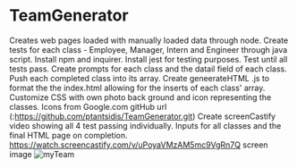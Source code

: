 # TeamGenerator
Creates web pages loaded with manually loaded data through node.
Create tests for each class - Employee, Manager, Intern and Engineer through java script.
Install npm and inquirer.
Install jest for testing purposes. Test until all tests pass.
Create prompts for each class and the datail field of each class.
Push each completed class into its array.
Create geneerateHTML .js to format the the index.html allowing for the inserts of each class' array.
Customize CSS with own photo back ground and icon representing the classes.
Icons from Google.com
gitHub url (:https://github.com/ptantsidis/TeamGenerator.git)
Create screenCastify video showing all 4 test passing individually. 
Inputs for all classes and the final HTML page on completion.
https://watch.screencastify.com/v/uPoyaVMzAM5mc9VgRn7Q
screen image ![myTeam](https://user-images.githubusercontent.com/90045665/137412080-2605c764-6c35-499e-b229-2df60a93fb76.png)
